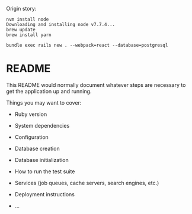 Origin story:

    nvm install node
    Downloading and installing node v7.7.4...
    brew update
    brew install yarn

    bundle exec rails new . --webpack=react --database=postgresql

# README

This README would normally document whatever steps are necessary to get the
application up and running.

Things you may want to cover:

* Ruby version

* System dependencies

* Configuration

* Database creation

* Database initialization

* How to run the test suite

* Services (job queues, cache servers, search engines, etc.)

* Deployment instructions

* ...



